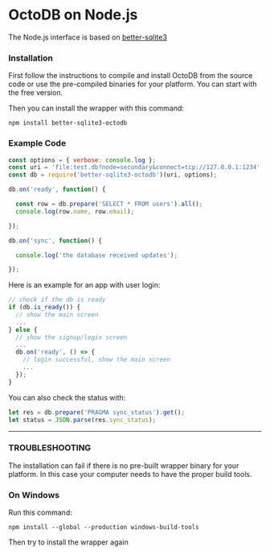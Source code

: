 OctoDB on Node.js
=================

The Node.js interface is based on [better-sqlite3](https://github.com/JoshuaWise/better-sqlite3)


### Installation

First follow the instructions to compile and install OctoDB from the source code or use the
pre-compiled binaries for your platform. You can start with the free version.

Then you can install the wrapper with this command:

    npm install better-sqlite3-octodb


### Example Code

```node.js
const options = { verbose: console.log };
const uri = 'file:test.db?node=secondary&connect=tcp://127.0.0.1:1234';
const db = require('better-sqlite3-octodb')(uri, options);

db.on('ready', function() {

  const row = db.prepare('SELECT * FROM users').all();
  console.log(row.name, row.email);

});

db.on('sync', function() {

  console.log('the database received updates');

});
```

Here is an example for an app with user login:

```js
// check if the db is ready
if (db.is_ready()) {
  // show the main screen
  ...
} else {
  // show the signup/login screen
  ...
  db.on('ready', () => {
    // login successful, show the main screen
    ...
  });
}
```

You can also check the status with:

```js
let res = db.prepare('PRAGMA sync_status').get();
let status = JSON.parse(res.sync_status);
```

-----

### TROUBLESHOOTING

The installation can fail if there is no pre-built wrapper binary for your platform.
In this case your computer needs to have the proper build tools.


### On Windows

Run this command:

    npm install --global --production windows-build-tools

Then try to install the wrapper again

